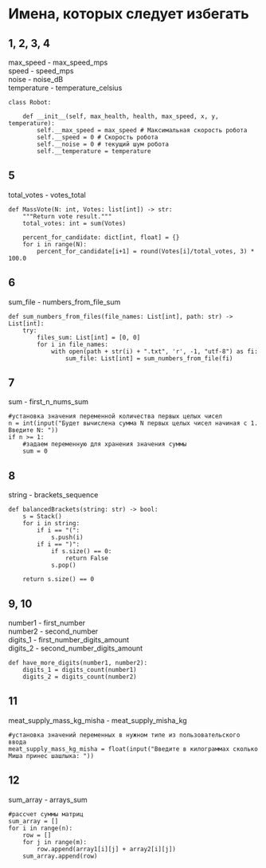 # Имена, которых следует избегать
## 1, 2, 3, 4
max_speed - max_speed_mps  
speed - speed_mps  
noise - noise_dB  
temperature - temperature_celsius  
```
class Robot:
    
    def __init__(self, max_health, health, max_speed, x, y, temperature):
        self.__max_speed = max_speed # Максимальная скорость робота
        self.__speed = 0 # Скорость робота
        self.__noise = 0 # текущий шум робота
        self.__temperature = temperature
```
## 5
total_votes - votes_total  
```
def MassVote(N: int, Votes: list[int]) -> str:
    """Return vote result."""
    total_votes: int = sum(Votes)

    percent_for_candidate: dict[int, float] = {}
    for i in range(N):
        percent_for_candidate[i+1] = round(Votes[i]/total_votes, 3) * 100.0
```
## 6
sum_file - numbers_from_file_sum  
```
def sum_numbers_from_files(file_names: List[int], path: str) -> List[int]:
    try:
        files_sum: List[int] = [0, 0]
        for i in file_names:
            with open(path + str(i) + ".txt", 'r', -1, "utf-8") as fi:
                sum_file: List[int] = sum_numbers_from_file(fi)
```
## 7
sum - first_n_nums_sum  
```
#установка значения переменной количества первых целых чисел
n = int(input("Будет вычислена сумма N первых целых чисел начиная с 1. Введите N: "))
if n >= 1:
    #задаем переменную для хранения значения суммы
    sum = 0
```
## 8
string - brackets_sequence  
```
def balancedBrackets(string: str) -> bool:
    s = Stack()
    for i in string:
        if i == "(":
            s.push(i)
        if i == ")":
            if s.size() == 0:
                return False
            s.pop()

    return s.size() == 0
```
## 9, 10
number1 - first_number  
number2 - second_number  
digits_1 - first_number_digits_amount  
digits_2 - second_number_digits_amount  
```
def have_more_digits(number1, number2):
    digits_1 = digits_count(number1)
    digits_2 = digits_count(number2)
```
## 11
meat_supply_mass_kg_misha - meat_supply_misha_kg  
```
#установка значений переменных в нужном типе из пользовательского ввода
meat_supply_mass_kg_misha = float(input("Введите в килограммах сколько Миша принес шашлыка: "))
```
## 12
sum_array - arrays_sum
```
#рассчет суммы матриц
sum_array = []
for i in range(n):
    row = []
    for j in range(m):
        row.append(array1[i][j] + array2[i][j])
    sum_array.append(row)
```

